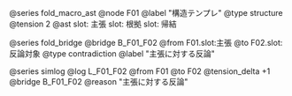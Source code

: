 @series fold_macro_ast
@node F01
@label "構造テンプレ"
@type structure
@tension 2
@ast
  slot: 主張
  slot: 根拠
  slot: 帰結

@series fold_bridge
@bridge B_F01_F02
@from F01.slot:主張
@to F02.slot:反論対象
@type contradiction
@label "主張に対する反論"

@series simlog
@log L_F01_F02
@from F01
@to F02
@tension_delta +1
@bridge B_F01_F02
@reason "主張に対する反論"